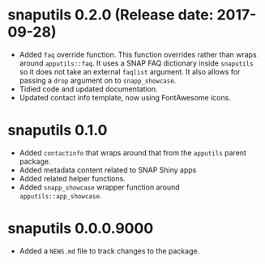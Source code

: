 # snaputils 0.2.0 (Release date: 2017-09-28)

* Added `faq` override function. This function overrides rather than wraps around `apputils::faq`. It uses a SNAP FAQ dictionary inside `snaputils` so it does not take an external `faqlist` argument. It also allows for passing a `drop` argument on to `snapp_showcase`.
* Tidied code and updated documentation.
* Updated contact info template, now using FontAwesome icons.

# snaputils 0.1.0

* Added `contactinfo` that wraps around that from the `apputils` parent package.
* Added metadata content related to SNAP Shiny apps
* Added related helper functions.
* Added `snapp_showcase` wrapper function around `apputils::app_showcase`.

# snaputils 0.0.0.9000

* Added a `NEWS.md` file to track changes to the package.
